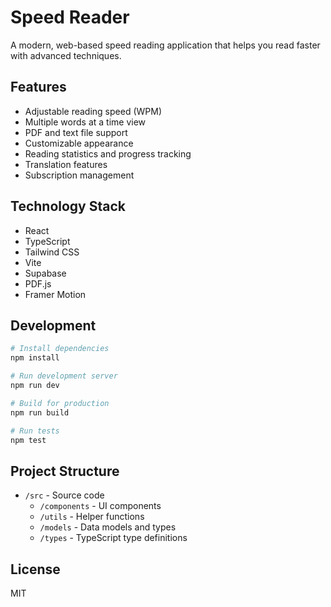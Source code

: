 # Speed Reader

A modern, web-based speed reading application that helps you read faster with advanced techniques.

## Features

- Adjustable reading speed (WPM)
- Multiple words at a time view
- PDF and text file support
- Customizable appearance
- Reading statistics and progress tracking
- Translation features
- Subscription management

## Technology Stack

- React
- TypeScript
- Tailwind CSS
- Vite
- Supabase
- PDF.js
- Framer Motion

## Development

```bash
# Install dependencies
npm install

# Run development server
npm run dev

# Build for production
npm run build

# Run tests
npm test
```

## Project Structure

- `/src` - Source code
  - `/components` - UI components
  - `/utils` - Helper functions
  - `/models` - Data models and types
  - `/types` - TypeScript type definitions

## License

MIT
